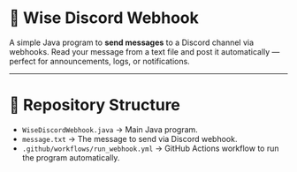 # 🤖 Wise Discord Webhook

A simple Java program to **send messages** to a Discord channel via webhooks.
Read your message from a text file and post it automatically — perfect for announcements, logs, or notifications.

---

# 📂 Repository Structure

- `WiseDiscordWebhook.java` → Main Java program.
- `message.txt` → The message to send via Discord webhook.
- `.github/workflows/run_webhook.yml` → GitHub Actions workflow to run the program automatically.
